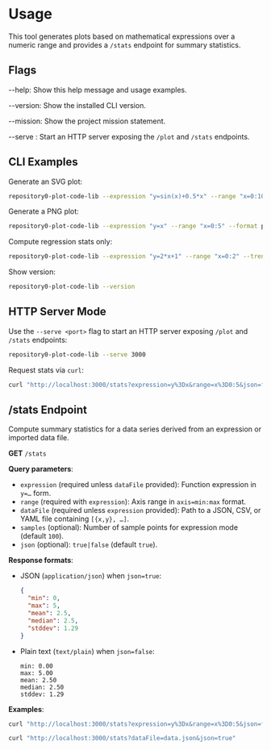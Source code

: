 # Usage

This tool generates plots based on mathematical expressions over a numeric range and provides a `/stats` endpoint for summary statistics.

## Flags

--help: Show this help message and usage examples.

--version: Show the installed CLI version.

--mission: Show the project mission statement.

--serve <port>: Start an HTTP server exposing the `/plot` and `/stats` endpoints.

## CLI Examples

Generate an SVG plot:
```sh
repository0-plot-code-lib --expression "y=sin(x)+0.5*x" --range "x=0:10" --format svg --output plot.svg
```

Generate a PNG plot:
```sh
repository0-plot-code-lib --expression "y=x" --range "x=0:5" --format png --output plot.png
```

Compute regression stats only:
```sh
repository0-plot-code-lib --expression "y=2*x+1" --range "x=0:2" --trendline-stats true
```

Show version:
```sh
repository0-plot-code-lib --version
```

## HTTP Server Mode

Use the `--serve <port>` flag to start an HTTP server exposing `/plot` and `/stats` endpoints:

```sh
repository0-plot-code-lib --serve 3000
```

Request stats via `curl`:

```sh
curl "http://localhost:3000/stats?expression=y%3Dx&range=x%3D0:5&json=false"
```

## /stats Endpoint

Compute summary statistics for a data series derived from an expression or imported data file.

**GET** `/stats`

**Query parameters**:
- `expression` (required unless `dataFile` provided): Function expression in `y=…` form.
- `range` (required with `expression`): Axis range in `axis=min:max` format.
- `dataFile` (required unless `expression` provided): Path to a JSON, CSV, or YAML file containing `[{x,y}, …]`.
- `samples` (optional): Number of sample points for expression mode (default `100`).
- `json` (optional): `true|false` (default `true`).

**Response formats**:
- JSON (`application/json`) when `json=true`:
  ```json
  {
    "min": 0,
    "max": 5,
    "mean": 2.5,
    "median": 2.5,
    "stddev": 1.29
  }
  ```
- Plain text (`text/plain`) when `json=false`:
  ```text
  min: 0.00
  max: 5.00
  mean: 2.50
  median: 2.50
  stddev: 1.29
  ```

**Examples**:
```sh
curl "http://localhost:3000/stats?expression=y%3Dx&range=x%3D0:5&json=false"
```
```sh
curl "http://localhost:3000/stats?dataFile=data.json&json=true"
```